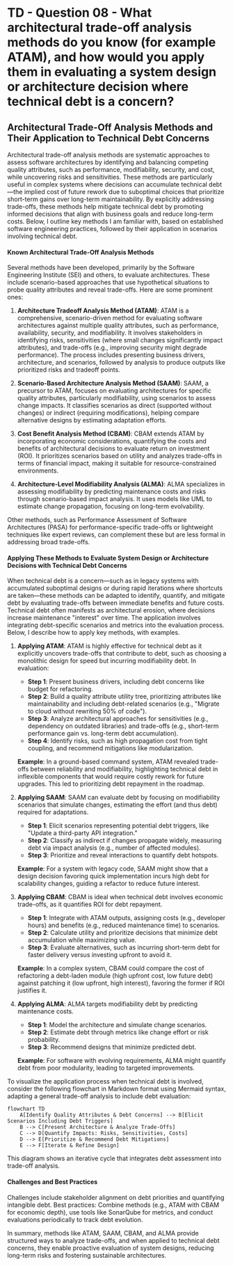 # TD - Question 08 - What architectural trade-off analysis methods do you know (for example ATAM), and how would you apply them in evaluating a system design or architecture decision where technical debt is a concern?

## Architectural Trade-Off Analysis Methods and Their Application to Technical Debt Concerns

Architectural trade-off analysis methods are systematic approaches to assess software architectures by identifying and balancing competing quality attributes, such as performance, modifiability, security, and cost, while uncovering risks and sensitivities. These methods are particularly useful in complex systems where decisions can accumulate technical debt—the implied cost of future rework due to suboptimal choices that prioritize short-term gains over long-term maintainability. By explicitly addressing trade-offs, these methods help mitigate technical debt by promoting informed decisions that align with business goals and reduce long-term costs. Below, I outline key methods I am familiar with, based on established software engineering practices, followed by their application in scenarios involving technical debt.

#### Known Architectural Trade-Off Analysis Methods
Several methods have been developed, primarily by the Software Engineering Institute (SEI) and others, to evaluate architectures. These include scenario-based approaches that use hypothetical situations to probe quality attributes and reveal trade-offs. Here are some prominent ones:

1. **Architecture Tradeoff Analysis Method (ATAM)**: ATAM is a comprehensive, scenario-driven method for evaluating software architectures against multiple quality attributes, such as performance, availability, security, and modifiability. It involves stakeholders in identifying risks, sensitivities (where small changes significantly impact attributes), and trade-offs (e.g., improving security might degrade performance). The process includes presenting business drivers, architecture, and scenarios, followed by analysis to produce outputs like prioritized risks and tradeoff points.

2. **Scenario-Based Architecture Analysis Method (SAAM)**: SAAM, a precursor to ATAM, focuses on evaluating architectures for specific quality attributes, particularly modifiability, using scenarios to assess change impacts. It classifies scenarios as direct (supported without changes) or indirect (requiring modifications), helping compare alternative designs by estimating adaptation efforts.

3. **Cost Benefit Analysis Method (CBAM)**: CBAM extends ATAM by incorporating economic considerations, quantifying the costs and benefits of architectural decisions to evaluate return on investment (ROI). It prioritizes scenarios based on utility and analyzes trade-offs in terms of financial impact, making it suitable for resource-constrained environments.

4. **Architecture-Level Modifiability Analysis (ALMA)**: ALMA specializes in assessing modifiability by predicting maintenance costs and risks through scenario-based impact analysis. It uses models like UML to estimate change propagation, focusing on long-term evolvability.

Other methods, such as Performance Assessment of Software Architectures (PASA) for performance-specific trade-offs or lightweight techniques like expert reviews, can complement these but are less formal in addressing broad trade-offs.

#### Applying These Methods to Evaluate System Design or Architecture Decisions with Technical Debt Concerns
When technical debt is a concern—such as in legacy systems with accumulated suboptimal designs or during rapid iterations where shortcuts are taken—these methods can be adapted to identify, quantify, and mitigate debt by evaluating trade-offs between immediate benefits and future costs. Technical debt often manifests as architectural erosion, where decisions increase maintenance "interest" over time. The application involves integrating debt-specific scenarios and metrics into the evaluation process. Below, I describe how to apply key methods, with examples.

1. **Applying ATAM**: ATAM is highly effective for technical debt as it explicitly uncovers trade-offs that contribute to debt, such as choosing a monolithic design for speed but incurring modifiability debt. In evaluation:
   - **Step 1**: Present business drivers, including debt concerns like budget for refactoring.
   - **Step 2**: Build a quality attribute utility tree, prioritizing attributes like maintainability and including debt-related scenarios (e.g., "Migrate to cloud without rewriting 50% of code").
   - **Step 3**: Analyze architectural approaches for sensitivities (e.g., dependency on outdated libraries) and trade-offs (e.g., short-term performance gain vs. long-term debt accumulation).
   - **Step 4**: Identify risks, such as high propagation cost from tight coupling, and recommend mitigations like modularization.
   
   **Example**: In a ground-based command system, ATAM revealed trade-offs between reliability and modifiability, highlighting technical debt in inflexible components that would require costly rework for future upgrades. This led to prioritizing debt repayment in the roadmap.

2. **Applying SAAM**: SAAM can evaluate debt by focusing on modifiability scenarios that simulate changes, estimating the effort (and thus debt) required for adaptations. 
   - **Step 1**: Elicit scenarios representing potential debt triggers, like "Update a third-party API integration."
   - **Step 2**: Classify as indirect if changes propagate widely, measuring debt via impact analysis (e.g., number of affected modules).
   - **Step 3**: Prioritize and reveal interactions to quantify debt hotspots.
   
   **Example**: For a system with legacy code, SAAM might show that a design decision favoring quick implementation incurs high debt for scalability changes, guiding a refactor to reduce future interest.

3. **Applying CBAM**: CBAM is ideal when technical debt involves economic trade-offs, as it quantifies ROI for debt repayment.
   - **Step 1**: Integrate with ATAM outputs, assigning costs (e.g., developer hours) and benefits (e.g., reduced maintenance time) to scenarios.
   - **Step 2**: Calculate utility and prioritize decisions that minimize debt accumulation while maximizing value.
   - **Step 3**: Evaluate alternatives, such as incurring short-term debt for faster delivery versus investing upfront to avoid it.
   
   **Example**: In a complex system, CBAM could compare the cost of refactoring a debt-laden module (high upfront cost, low future debt) against patching it (low upfront, high interest), favoring the former if ROI justifies it.

4. **Applying ALMA**: ALMA targets modifiability debt by predicting maintenance costs.
   - **Step 1**: Model the architecture and simulate change scenarios.
   - **Step 2**: Estimate debt through metrics like change effort or risk probability.
   - **Step 3**: Recommend designs that minimize predicted debt.
   
   **Example**: For software with evolving requirements, ALMA might quantify debt from poor modularity, leading to targeted improvements.

To visualize the application process when technical debt is involved, consider the following flowchart in Markdown format using Mermaid syntax, adapting a general trade-off analysis to include debt evaluation:

```mermaid
flowchart TD
    A[Identify Quality Attributes & Debt Concerns] --> B[Elicit Scenarios Including Debt Triggers]
    B --> C[Present Architecture & Analyze Trade-Offs]
    C --> D[Quantify Impacts: Risks, Sensitivities, Costs]
    D --> E[Prioritize & Recommend Debt Mitigations]
    E --> F[Iterate & Refine Design]
```

This diagram shows an iterative cycle that integrates debt assessment into trade-off analysis.

#### Challenges and Best Practices
Challenges include stakeholder alignment on debt priorities and quantifying intangible debt. Best practices: Combine methods (e.g., ATAM with CBAM for economic depth), use tools like SonarQube for metrics, and conduct evaluations periodically to track debt evolution.

In summary, methods like ATAM, SAAM, CBAM, and ALMA provide structured ways to analyze trade-offs, and when applied to technical debt concerns, they enable proactive evaluation of system designs, reducing long-term risks and fostering sustainable architectures.
